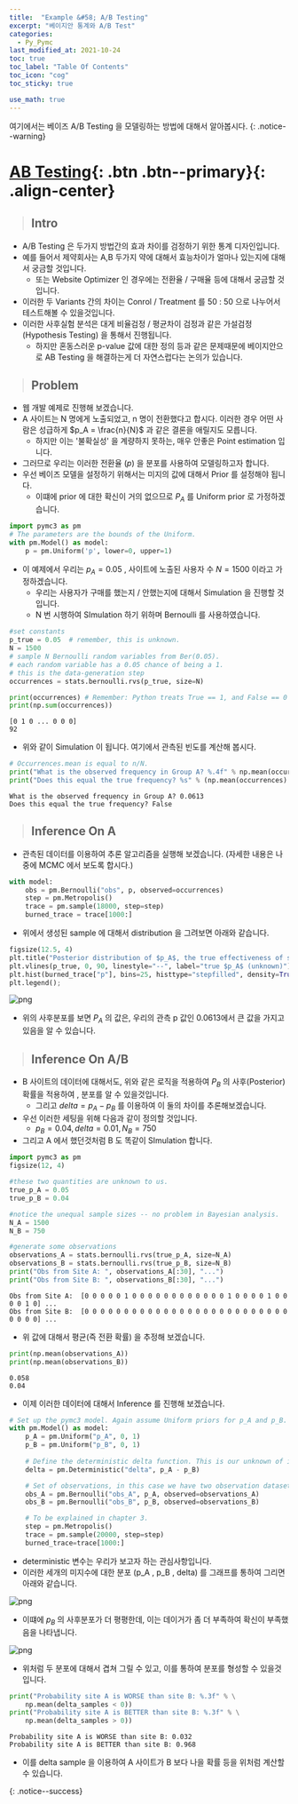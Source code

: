 ```yaml
---
title:  "Example &#58; A/B Testing"
excerpt: "베이지안 통계와 A/B Test"
categories:
  - Py_Pymc
last_modified_at: 2021-10-24
toc: true
toc_label: "Table Of Contents"
toc_icon: "cog"
toc_sticky: true

use_math: true
---
```


 여기에서는 베이즈 A/B Testing 을 모델링하는 방법에 대해서 알아봅시다.
{: .notice--warning}

# [AB Testing](#link){: .btn .btn--primary}{: .align-center}

> ## Intro

- A/B Testing 은 두가지 방법간의 효과 차이를 검정하기 위한 통계 디자인입니다.
- 예를 들어서 제약회사는 A,B 두가지 약에 대해서 효능차이가 얼마나 있는지에 대해서 궁금할 것입니다.
  - 또는 Website Optimizer 인 경우에는 전환율 / 구매율 등에 대해서 궁금할 것입니다. 
- 이러한 두 Variants 간의 차이는 Conrol / Treatment 를 50 : 50 으로 나누어서 테스트해볼 수 있을것입니다. 
- 이러한 사후실험 분석은 대게 비율검정 / 평균차이 검정과 같은 가설검정 (Hypothesis Testing) 을 통해서 진행됩니다. 
  - 하지만 혼동스러운 p-value 값에 대한 정의 등과 같은 문제때문에 베이지안으로 AB Testing 을 해결하는게 더 자연스럽다는 논의가 있습니다. 

> ## Problem

- 웹 개발 예제로 진행해 보겠습니다. 
- A 사이트는 N 명에게 노출되었고, n 명이 전환했다고 합시다. 이러한 경우 어떤 사람은 성급하게 $p_A = \frac{n}{N}$ 과 같은 결론을 애릴지도 모릅니다. 
  - 하지만 이는 '불확실성' 을 계량하지 못하는, 매우 안좋은 Point estimation 입니다. 
- 그러므로 우리는 이러한 전환율 ($p$) 을 분포를 사용하여 모델링하고자 합니다. 
- 우선 베이즈 모델을 설정하기 위해서는 미지의 값에 대해서 Prior 를 설정해야 됩니다.
  -  이떄에 prior 에 대한 확신이 거의 없으므로 $P_A$ 를 Uniform prior 로 가정하겠습니다.

```python
import pymc3 as pm
# The parameters are the bounds of the Uniform.
with pm.Model() as model:
    p = pm.Uniform('p', lower=0, upper=1)
```

- 이 예제에서 우리는 $p_A = 0.05$ , 사이트에 노출된 사용자 수 $N = 1500$ 이라고 가정하겠습니다.
  - 우리는 사용자가 구매를 했는지 / 안했는지에 대해서 Simulation 을 진행할 것입니다. 
  - N 번 시행하여 SImulation 하기 위하며 Bernoulli 를 사용하였습니다. 

```python
#set constants
p_true = 0.05  # remember, this is unknown.
N = 1500
# sample N Bernoulli random variables from Ber(0.05).
# each random variable has a 0.05 chance of being a 1.
# this is the data-generation step
occurrences = stats.bernoulli.rvs(p_true, size=N)

print(occurrences) # Remember: Python treats True == 1, and False == 0
print(np.sum(occurrences))
```

```
[0 1 0 ... 0 0 0]
92
```

- 위와 같이 Simulation 이 됩니다. 여기에서 관측된 빈도를 계산해 봅시다. 

```python
# Occurrences.mean is equal to n/N.
print("What is the observed frequency in Group A? %.4f" % np.mean(occurrences))
print("Does this equal the true frequency? %s" % (np.mean(occurrences) == p_true))
```

```
What is the observed frequency in Group A? 0.0613
Does this equal the true frequency? False
```

> ## Inference On A

- 관측된 데이터를 이용하여 추론 알고리즘을 실행해 보겠습니다. (자세한 내용은 나중에 MCMC 에서 보도록 합시다.)

```python
with model:
    obs = pm.Bernoulli("obs", p, observed=occurrences)
    step = pm.Metropolis()
    trace = pm.sample(18000, step=step)
    burned_trace = trace[1000:]
```

- 위에서 생성된 sample 에 대해서 distribution 을 그려보면 아래와 같습니다.

```python
figsize(12.5, 4)
plt.title("Posterior distribution of $p_A$, the true effectiveness of site A")
plt.vlines(p_true, 0, 90, linestyle="--", label="true $p_A$ (unknown)")
plt.hist(burned_trace["p"], bins=25, histtype="stepfilled", density=True)
plt.legend();
```

![png](/assets/images/Python/41_1.png)

- 위의 사후분포를 보면 $P_A$ 의 값은, 우리의 관측 p 값인 0.0613에서 큰 값을 가지고 있음을 알 수 있습니다.

> ## Inference On A/B

- B 사이트의 데이터에 대해서도, 위와 같은 로직을 적용하여 $P_B$ 의 사후(Posterior) 확률을 적용하여 , 분포를 알 수 있을것입니다. 
  - 그리고 $delta = p_A - p_B$ 를 이용하여 이 둘의 차이를 추론해보겠습니다.
- 우선 이러한 세팅을 위해 다음과 같이 정의할 것입니다. 
  - $p_B = 0.04 , delta = 0.01 , N_B = 750$
- 그리고 A 에서 했던것처럼 B 도 똑같이 SImulation 합니다.

```python
import pymc3 as pm
figsize(12, 4)

#these two quantities are unknown to us.
true_p_A = 0.05
true_p_B = 0.04

#notice the unequal sample sizes -- no problem in Bayesian analysis.
N_A = 1500
N_B = 750

#generate some observations
observations_A = stats.bernoulli.rvs(true_p_A, size=N_A)
observations_B = stats.bernoulli.rvs(true_p_B, size=N_B)
print("Obs from Site A: ", observations_A[:30], "...")
print("Obs from Site B: ", observations_B[:30], "...")
```

```
Obs from Site A:  [0 0 0 0 0 1 0 0 0 0 0 0 0 0 0 0 0 0 1 0 0 0 0 1 0 0 0 0 1 0] ...
Obs from Site B:  [0 0 0 0 0 0 0 0 0 0 0 0 0 0 0 0 0 0 0 0 0 0 0 0 0 0 0 0 0 0] ...
```

- 위 값에 대해서 평균(즉 전환 확률) 을 추정해 보겠습니다.

```python
print(np.mean(observations_A))
print(np.mean(observations_B))
```

```
0.058
0.04
```

- 이제 이러한 데이터에 대해서 Inference 를 진행해 보겠습니다.

```python
# Set up the pymc3 model. Again assume Uniform priors for p_A and p_B.
with pm.Model() as model:
    p_A = pm.Uniform("p_A", 0, 1)
    p_B = pm.Uniform("p_B", 0, 1)
    
    # Define the deterministic delta function. This is our unknown of interest.
    delta = pm.Deterministic("delta", p_A - p_B)

    # Set of observations, in this case we have two observation datasets.
    obs_A = pm.Bernoulli("obs_A", p_A, observed=observations_A)
    obs_B = pm.Bernoulli("obs_B", p_B, observed=observations_B)

    # To be explained in chapter 3.
    step = pm.Metropolis()
    trace = pm.sample(20000, step=step)
    burned_trace=trace[1000:]
```

- deterministic 변수는 우리가 보고자 하는 관심사항입니다.
- 이러한 세개의 미지수에 대한 분포 (p_A , p_B , delta) 를 그래프를 통하여 그리면 아래와 같습니다.

![png](/assets/images/Python/41_2.png)

- 이떄에 $p_B$ 의 사후분포가 더 평평한데, 이는 데이거가 좀 더 부족하여 확신이 부족했음을 나타냅니다. 

![png](/assets/images/Python/41_3.png)

- 위처럼 두 분포에 대해서 겹쳐 그릴 수 있고, 이를 통하여 분포를 형성할 수 있을것입니다.

```python
print("Probability site A is WORSE than site B: %.3f" % \
    np.mean(delta_samples < 0))
print("Probability site A is BETTER than site B: %.3f" % \
    np.mean(delta_samples > 0))
```

```
Probability site A is WORSE than site B: 0.032
Probability site A is BETTER than site B: 0.968
```

- 이를 delta sample 을 이용하여 A 사이트가 B 보다 나을 확률 등을 위처럼 계산할 수 있습니다.

{: .notice--success}

